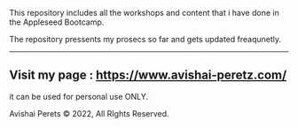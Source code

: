 This repository includes all the workshops and content that i have done in the Appleseed Bootcamp.

The repository pressents my prosecs so far and gets updated freaqunetly.

---------------------------------------------------------------------------------------------------
Visit my page : https://www.avishai-peretz.com/
---------------------------------------------------------------------------------------------------

it can be used for personal use ONLY.

Avishai Perets © 2022, All RIghts Reserved. 
